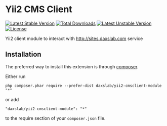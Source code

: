 Yii2 CMS Client
===============

[![Latest Stable Version](https://poser.pugx.org/daxslab/yii2-cmsclient-module/v/stable.svg)](https://packagist.org/packages/daxslab/yii2-cmsclient-module)
[![Total Downloads](https://poser.pugx.org/daxslab/yii2-cmsclient-module/downloads)](https://packagist.org/packages/daxslab/yii2-cmsclient-module)
[![Latest Unstable Version](https://poser.pugx.org/daxslab/yii2-cmsclient-module/v/unstable.svg)](https://packagist.org/packages/daxslab/yii2-cmsclient-module)
[![License](https://poser.pugx.org/daxslab/yii2-cmsclient-module/license.svg)](https://packagist.org/packages/daxslab/yii2-cmsclient-module)

Yii2 client module to interact with http://sites.daxslab.com service

Installation
------------

The preferred way to install this extension is through [composer](http://getcomposer.org/download/).

Either run

```
php composer.phar require --prefer-dist daxslab/yii2-cmsclient-module "*"
```

or add

```
"daxslab/yii2-cmsclient-module": "*"
```

to the require section of your `composer.json` file.
